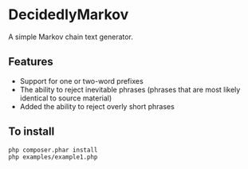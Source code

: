 # DecidedlyMarkov
A simple Markov chain text generator.

## Features
* Support for one or two-word prefixes
* The ability to reject inevitable phrases (phrases that are most likely identical to source material)
* Added the ability to reject overly short phrases

## To install
    php composer.phar install
    php examples/example1.php

